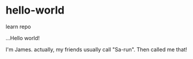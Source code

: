 # hello-world
learn repo

...Hello world!

I'm James. actually, my friends usually call "Sa-run".
Then called me that!
